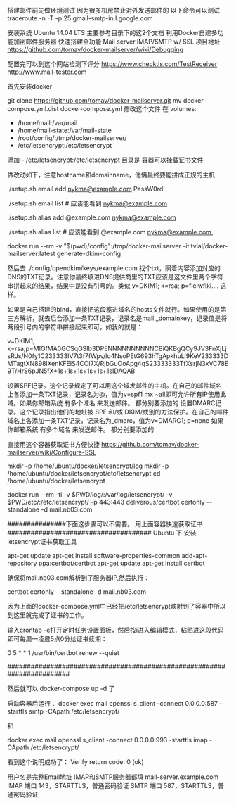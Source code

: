搭建邮件前先做环境测试
因为很多机房禁止对外发送邮件的 以下命令可以测试
traceroute -n -T -p 25 gmail-smtp-in.l.google.com   



安装系统 Ubuntu 14.04 LTS 
主要参考目录下的这2个文档
利用Docker自建多功能加密邮件服务器
快速搭建全功能 Mail server IMAP/SMTP w/ SSL
项目地址 https://github.com/tomav/docker-mailserver/wiki/Debugging

配置完可以到这个网站检测下评分
https://www.checktls.com/TestReceiver
http://www.mail-tester.com


首先安装docker 







git clone https://github.com/tomav/docker-mailserver.git
mv docker-compose.yml.dist  docker-compose.yml
修改这个文件 
在  volumes:
 - /home/mail:/var/mail
 - /home/mail-state:/var/mail-state
 - /root/config/:/tmp/docker-mailserver/
 - /etc/letsencrypt:/etc/letsencrypt
 
 添加  - /etc/letsencrypt:/etc/letsencrypt  目录是  容器可以挂载证书文件
 
 做改动如下，注意hostname和domainname，他俩最终要能拼成正规的主机
 
 
 ./setup.sh email add nykma@example.com PassW0rd!
 
./setup.sh email list # 应该能看到 nykma@example.com

./setup.sh alias add @example.com nykma@example.com

./setup.sh alias list # 应该能看到 @example.com nykma@example.com,

docker run --rm -v "$(pwd)/config":/tmp/docker-mailserver -it tvial/docker-mailserver:latest generate-dkim-config


然后去 ./config/opendkim/keys/example.com 找个txt，照着内容添加对应的DNS的TXT记录。注意你最终填进DNS提供商里的TXT应该是这文件里两个字符串拼起来的结果，结果中是没有引号的。类似 v=DKIM1; k=rsa; p=fleiwflki.... 这样。


如果是自己搭建的bind，直接把这段塞进域名的hosts文件就行。如果使用的是第三方解析，就去后台添加一条TXT记录，记录名是mail._domainkey，记录值是将两段引号内的字符串拼接起来即可，如我的就是：


v=DKIM1; k=rsa;p=MIGfMA0GCSqGSIb3DPENNNNNNNNNNCBiQKBgQCy9JV3FnXjLjsRJs/N0fy1C233333IV7t3f7fWpv/lo4NsoPEtG693hTgApkhuLl9KeV233333DMTagtXN898lXenKFEIS4COi7X/RjbGuOoApg4qS23333333TfXsrjN3xVC78E9T/HrS6pJN5fX+1s+1s+1s+1s+1s+1sIDAQAB



设置SPF记录。这个记录规定了可以用这个域发邮件的主机。在自己的邮件域名  上各添加一条TXT记录，记录名为@，值为v=spf1 mx ~all即可允许所有IP使用此域。如果你邮箱系统 有多个域名 来发送邮件。 都分别要添加的
设置DMARC记录。这个记录指出他们的地址被 SPF 和/或 DKIM/或别的方法保护。在自己的邮件域名上各添加一条TXT记录，记录名为_dmarc，值为v=DMARC1; p=none   如果你邮箱系统 有多个域名 来发送邮件。 都分别要添加的  


直接用这个容器获取证书方便快捷 https://github.com/tomav/docker-mailserver/wiki/Configure-SSL

mkdir -p /home/ubuntu/docker/letsencrypt/log 
mkdir -p /home/ubuntu/docker/letsencrypt/etc/letsencrypt
cd /home/ubuntu/docker/letsencrypt

docker run --rm -ti -v $PWD/log/:/var/log/letsencrypt/ -v $PWD/etc/:/etc/letsencrypt/ -p 443:443 deliverous/certbot certonly --standalone -d mail.nb03.com






###############下面这步骤可以不需要。  用上面容器快速获取证书#####################################
Ubuntu 下 安装  letsencrypt证书获取工具

apt-get update
 apt-get install software-properties-common
 add-apt-repository ppa:certbot/certbot
 apt-get update
 apt-get install certbot 

 
 确保将mail.nb03.com解析到了服务器IP,然后执行：

certbot certonly --standalone -d mail.nb03.com


因为上面的docker-compose.yml中已经把/etc/letsencrypt映射到了容器中所以到这里就完成了证书的工作。

输入crontab -e打开定时任务设置面板，然后按i进入编辑模式，粘贴进这段代码即可每周一凌晨5点0分给证书续期：

0 5 * * 1 /usr/bin/certbot renew --quiet

########################################################################


然后就可以 docker-compose up -d      了




启动容器后运行：
docker exec mail openssl s_client -connect 0.0.0.0:587 -starttls smtp -CApath /etc/letsencrypt/


和

docker exec mail openssl s_client -connect 0.0.0.0:993 -starttls imap -CApath /etc/letsencrypt/

看到这个说明成功了：
Verify return code: 0 (ok)




用户名是完整Email地址
IMAP和SMTP服务器都填 mail-server.example.com
IMAP 端口 143，STARTTLS，普通密码验证
SMTP 端口 587，STARTTLS，普通密码验证
